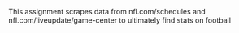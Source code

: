 This assignment scrapes data from nfl.com/schedules and nfl.com/liveupdate/game-center to ultimately find stats on football
